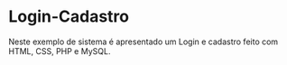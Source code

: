 # Login-Cadastro
Neste exemplo de sistema é apresentado um Login e cadastro feito com HTML, CSS, PHP e MySQL.
